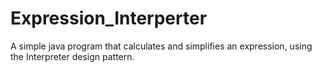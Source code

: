 # Expression_Interperter
A simple java program that calculates and simplifies an expression, using the Interpreter design pattern.
